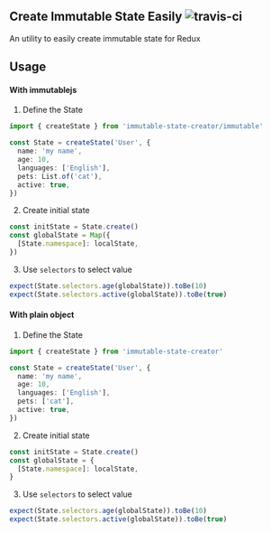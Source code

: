 ## Create Immutable State Easily ![travis-ci](https://travis-ci.org/ruanyl/create-state.svg?branch=master)

An utility to easily create immutable state for Redux

## Usage
#### With immutablejs
1. Define the State
```typescript
import { createState } from 'immutable-state-creator/immutable'

const State = createState('User', {
  name: 'my name',
  age: 10,
  languages: ['English'],
  pets: List.of('cat'),
  active: true,
})
```

2. Create initial state
```typescript
const initState = State.create()
const globalState = Map({
  [State.namespace]: localState,
})
```

3. Use `selectors` to select value
```typescript
expect(State.selectors.age(globalState)).toBe(10)
expect(State.selectors.active(globalState)).toBe(true)
```

#### With plain object
1. Define the State
```typescript
import { createState } from 'immutable-state-creator'

const State = createState('User', {
  name: 'my name',
  age: 10,
  languages: ['English'],
  pets: ['cat'],
  active: true,
})
```

2. Create initial state
```typescript
const initState = State.create()
const globalState = {
  [State.namespace]: localState,
}
```

3. Use `selectors` to select value
```typescript
expect(State.selectors.age(globalState)).toBe(10)
expect(State.selectors.active(globalState)).toBe(true)
```
